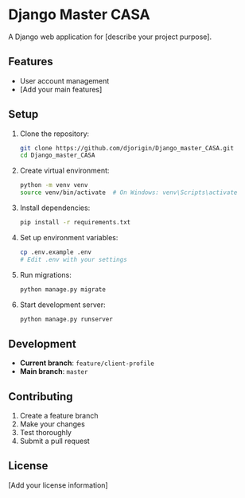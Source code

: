 # Django Master CASA

A Django web application for [describe your project purpose].

## Features

- User account management
- [Add your main features]

## Setup

1. Clone the repository:
   ```bash
   git clone https://github.com/djorigin/Django_master_CASA.git
   cd Django_master_CASA
   ```

2. Create virtual environment:
   ```bash
   python -m venv venv
   source venv/bin/activate  # On Windows: venv\Scripts\activate
   ```

3. Install dependencies:
   ```bash
   pip install -r requirements.txt
   ```

4. Set up environment variables:
   ```bash
   cp .env.example .env
   # Edit .env with your settings
   ```

5. Run migrations:
   ```bash
   python manage.py migrate
   ```

6. Start development server:
   ```bash
   python manage.py runserver
   ```

## Development

- **Current branch**: `feature/client-profile`
- **Main branch**: `master`

## Contributing

1. Create a feature branch
2. Make your changes
3. Test thoroughly
4. Submit a pull request

## License

[Add your license information]